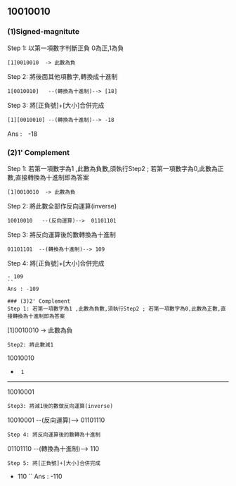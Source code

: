 ## 10010010

### (1)Signed-magnitute 

Step 1: 以第一項數字判斷正負 0為正,1為負 
```
[1]0010010  -> 此數為負
```
Step 2: 將後面其他項數字,轉換成十進制
```
1[0010010]   --(轉換為十進制)--> [18]
```
Step 3: 將[正負號]+[大小]合併完成
```
[1][0010010] --(轉換為十進制)--> -18
```
Ans :　-18  

### (2)1' Complement  
Step 1: 若第一項數字為1 ,此數為負數,須執行Step2 ; 若第一項數字為0,此數為正數,直接轉換為十進制即為答案
```
[1]0010010  -> 此數為負
```
Step 2: 將此數全部作反向運算(inverse)
```
10010010   --(反向運算)-->  01101101
```
Step 3: 將反向運算後的數轉換為十進制

```
01101101  --(轉換為十進制)--> 109
```
Step 4: 將[正負號]+[大小]合併完成
```
- 109
``
Ans : -109

### (3)2' Complement
Step 1: 若第一項數字為1 ,此數為負數,須執行Step2 ; 若第一項數字為0,此數為正數,直接轉換為十進制即為答案
```
[1]0010010  -> 此數為負
```
Step2: 將此數減1
```
  10010010
  -      1
 -----------
  10010001
 
```
Step3: 將減1後的數做反向運算(inverse)
```
10010001 --(反向運算)-->  01101110
```
Step 4: 將反向運算後的數轉為十進制

```
01101110 --(轉換為十進制)--> 110
```
Step 5: 將[正負號]+[大小]合併完成
```
- 110
``
Ans : -110
